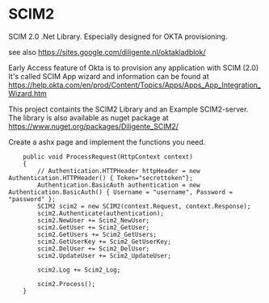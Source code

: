 # SCIM2
SCIM 2.0 .Net Library. Especially designed for OKTA provisioning.

see also https://sites.google.com/diligente.nl/oktakladblok/

Early Access feature of Okta is to provision any application with SCIM (2.0)
It's called SCIM App wizard and information can be found at https://help.okta.com/en/prod/Content/Topics/Apps/Apps_App_Integration_Wizard.htm

This project containts the SCIM2 Library and an Example SCIM2-server.
The library is also available as nuget package at https://www.nuget.org/packages/Diligente_SCIM2/



Create a ashx page and implement the functions you need.

        public void ProcessRequest(HttpContext context)
        {
            // Authentication.HTTPHeader httpHeader = new Authentication.HTTPHeader() { Token="secrettoken"};
            Authentication.BasicAuth authentication = new Authentication.BasicAuth() { Username = "username", Password = "password" };
            SCIM2 scim2 = new SCIM2(context.Request, context.Response);
            scim2.Authenticate(authentication);
            scim2.NewUser += Scim2_NewUser;
            scim2.GetUser += Scim2_GetUser;
            scim2.GetUsers += Scim2_GetUsers;
            scim2.GetUserKey += Scim2_GetUserKey;
            scim2.DelUser += Scim2_DelUser;
            scim2.UpdateUser += Scim2_UpdateUser;

            scim2.Log += Scim2_Log;

            scim2.Process();
        }
